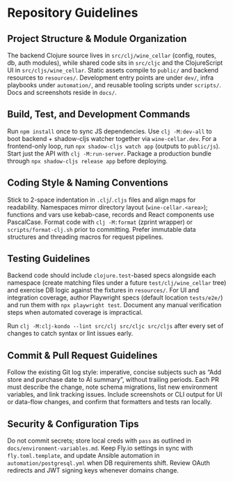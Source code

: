 # Repository Guidelines

## Project Structure & Module Organization
The backend Clojure source lives in `src/clj/wine_cellar` (config, routes, db, auth modules), while shared code sits in `src/cljc` and the ClojureScript UI in `src/cljs/wine_cellar`. Static assets compile to `public/` and backend resources to `resources/`. Development entry points are under `dev/`, infra playbooks under `automation/`, and reusable tooling scripts under `scripts/`. Docs and screenshots reside in `docs/`.

## Build, Test, and Development Commands
Run `npm install` once to sync JS dependencies. Use `clj -M:dev-all` to boot backend + shadow-cljs watcher together via `wine-cellar.dev`. For a frontend-only loop, run `npx shadow-cljs watch app` (outputs to `public/js`). Start just the API with `clj -M:run-server`. Package a production bundle through `npx shadow-cljs release app` before deploying.

## Coding Style & Naming Conventions
Stick to 2-space indentation in `.clj`/`.cljs` files and align maps for readability. Namespaces mirror directory layout (`wine-cellar.<area>`); functions and vars use kebab-case, records and React components use PascalCase. Format code with `clj -M:format` (zprint wrapper) or `scripts/format-clj.sh` prior to committing. Prefer immutable data structures and threading macros for request pipelines.

## Testing Guidelines
Backend code should include `clojure.test`-based specs alongside each namespace (create matching files under a future `test/clj/wine_cellar` tree) and exercise DB logic against the fixtures in `resources/`. For UI and integration coverage, author Playwright specs (default location `tests/e2e/`) and run them with `npx playwright test`. Document any manual verification steps when automated coverage is impractical.

Run `clj -M:clj-kondo --lint src/clj src/cljc src/cljs` after every set of changes to catch syntax or lint issues early.

## Commit & Pull Request Guidelines
Follow the existing Git log style: imperative, concise subjects such as “Add store and purchase date to AI summary”, without trailing periods. Each PR must describe the change, note schema migrations, list new environment variables, and link tracking issues. Include screenshots or CLI output for UI or data-flow changes, and confirm that formatters and tests ran locally.

## Security & Configuration Tips
Do not commit secrets; store local creds with `pass` as outlined in `docs/environment-variables.md`. Keep Fly.io settings in sync with `fly.toml.template`, and update Ansible automation in `automation/postgresql.yml` when DB requirements shift. Review OAuth redirects and JWT signing keys whenever domains change.
